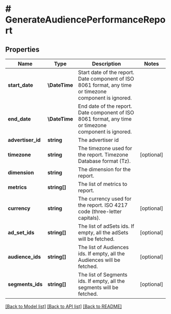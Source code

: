 # # GenerateAudiencePerformanceReport

## Properties

Name | Type | Description | Notes
------------ | ------------- | ------------- | -------------
**start_date** | **\DateTime** | Start date of the report. Date component of ISO 8061 format, any time or timezone component is ignored. |
**end_date** | **\DateTime** | End date of the report. Date component of ISO 8061 format, any time or timezone component is ignored. |
**advertiser_id** | **string** | The advertiser id |
**timezone** | **string** | The timezone used for the report. Timezone Database format (Tz). | [optional]
**dimension** | **string** | The dimension for the report. |
**metrics** | **string[]** | The list of metrics to report. |
**currency** | **string** | The currency used for the report. ISO 4217 code (three-letter capitals). | [optional]
**ad_set_ids** | **string[]** | The list of adSets ids. If empty, all the adSets will be fetched. | [optional]
**audience_ids** | **string[]** | The list of Audiences ids. If empty, all the Audiences will be fetched. | [optional]
**segments_ids** | **string[]** | The list of Segments ids. If empty, all the segments will be fetched. | [optional]

[[Back to Model list]](../../README.md#models) [[Back to API list]](../../README.md#endpoints) [[Back to README]](../../README.md)
